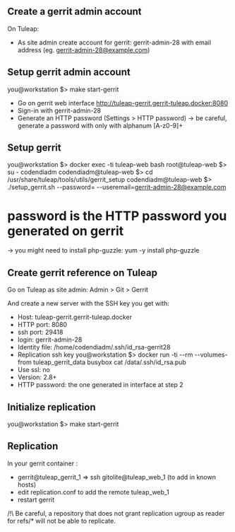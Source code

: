 Create a gerrit admin account
-----------------------------

On Tuleap:
* As site admin create account for gerrit: gerrit-admin-28 with email address (eg. gerrit-admin-28@example.com)

Setup gerrit admin account
--------------------------
you@workstation $> make start-gerrit

* Go on gerrit web interface http://tuleap-gerrit.gerrit-tuleap.docker:8080
* Sign-in with  gerrit-admin-28
* Generate an HTTP password (Settings > HTTP password)
  -> be careful, generate a password with only with alphanum [A-z0-9]+

Setup gerrit
------------

you@workstation $> docker exec -ti tuleap-web bash
root@tuleap-web $> su - codendiadm
codendiadm@tuleap-web $> cd /usr/share/tuleap/tools/utils/gerrit_setup
codendiadm@tuleap-web $> ./setup_gerrit.sh --password=<generated password in gerrit interface> --useremail=<gerrit-admin-28@example.com>
# password is the HTTP password you generated on gerrit

-> you might need to install php-guzzle: yum -y install php-guzzle

Create gerrit reference on Tuleap
---------------------------------

Go on Tuleap as site admin: Admin > Git > Gerrit

And create a new server with the SSH key you get with:

* Host: tuleap-gerrit.gerrit-tuleap.docker
* HTTP port: 8080
* ssh port: 29418
* login: gerrit-admin-28
* Identity file: /home/codendiadm/.ssh/id_rsa-gerrit28
* Replication ssh key
  you@workstation $> docker run -ti --rm --volumes-from tuleap_gerrit_data busybox cat /data/.ssh/id_rsa.pub
* Use ssl: no
* Version: 2.8+
* HTTP password: the one generated in interface at step 2

Initialize replication
----------------------

you@workstation $> make start-gerrit

Replication
------------

In your gerrit container :

* gerrit@tuleap_gerrit_1 => ssh gitolite@tuleap_web_1 (to add in known hosts)
* edit replication.conf to add the remote tuleap_web_1
* restart gerrit

/!\ Be careful, a repository that does not grant replication ugroup as reader for refs/* will not be able to replicate.
